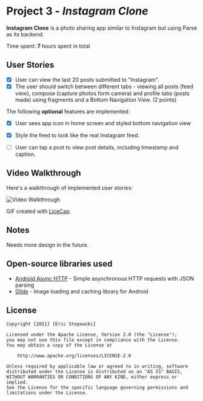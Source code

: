 # Project 3 - *Instagram Clone*

**Instagram Clone** is a photo sharing app similar to Instagram but using Parse as its backend.

Time spent: **7** hours spent in total

## User Stories

- [x] User can view the last 20 posts submitted to "Instagram".
- [x] The user should switch between different tabs - viewing all posts (feed view), compose (capture photos form camera) and profile tabs (posts made) using fragments and a Bottom Navigation View. (2 points)

The following **optional** features are implemented:

- [x] User sees app icon in home screen and styled bottom navigation view
- [x] Style the feed to look like the real Instagram feed.
- [ ] User can tap a post to view post details, including timestamp and caption.


## Video Walkthrough

Here's a walkthrough of implemented user stories:

<img src='https://raw.githubusercontent.com/StepowskiEric/InstagramClone/main/instawalkthru.gif' title='Video Walkthrough' width='' alt='Video Walkthrough' />

GIF created with [LiceCap](http://www.cockos.com/licecap/).

## Notes

Needs more design in the future.

## Open-source libraries used

- [Android Async HTTP](https://github.com/codepath/CPAsyncHttpClient) - Simple asynchronous HTTP requests with JSON parsing
- [Glide](https://github.com/bumptech/glide) - Image loading and caching library for Android

## License

    Copyright [2021] [Eric Stepowski]

    Licensed under the Apache License, Version 2.0 (the "License");
    you may not use this file except in compliance with the License.
    You may obtain a copy of the License at

        http://www.apache.org/licenses/LICENSE-2.0

    Unless required by applicable law or agreed to in writing, software
    distributed under the License is distributed on an "AS IS" BASIS,
    WITHOUT WARRANTIES OR CONDITIONS OF ANY KIND, either express or implied.
    See the License for the specific language governing permissions and
    limitations under the License.
